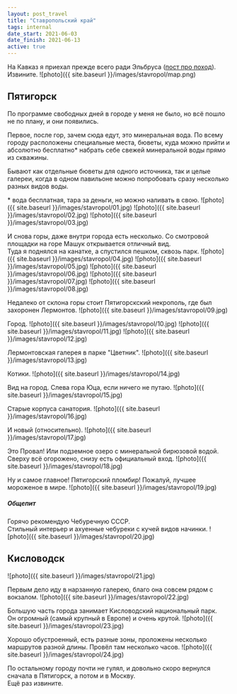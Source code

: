 ```yaml
---
layout: post_travel
title: "Ставропольский край"
tags: internal
date_start: 2021-06-03
date_finish: 2021-06-13
active: true
---
```


На Кавказ я приехал прежде всего ради Эльбруса ([пост про поход](https://redmanmale.com/travel/russia/2021/06/04/elbrus/)).  
Извините.
![photo]({{ site.baseurl }}/images/stavropol/map.png)

## Пятигорск

По программе свободных дней в городе у меня не было, но всё пошло не по плану, и они появились.

Первое, после гор, зачем сюда едут, это минеральная вода. По всему городу расположены специальные места, бюветы, куда можно прийти и абсолютно бесплатно* набрать себе свежей минеральной воды прямо из скважины.

Бывают как отдельные бюветы для одного источника, так и целые галереи, когда в одном павильоне можно попробовать сразу несколько разных видов воды.

\* вода бесплатная, тара за деньги, но можно наливать в свою.
![photo]({{ site.baseurl }}/images/stavropol/01.jpg)
![photo]({{ site.baseurl }}/images/stavropol/02.jpg)
![photo]({{ site.baseurl }}/images/stavropol/03.jpg)

И снова горы, даже внутри города есть несколько. Со смотровой площадки на горе Машук открывается отличный вид.  
Туда я поднялся на канатке, а спустился пешком, сквозь парк.
![photo]({{ site.baseurl }}/images/stavropol/04.jpg)
![photo]({{ site.baseurl }}/images/stavropol/05.jpg)
![photo]({{ site.baseurl }}/images/stavropol/06.jpg)
![photo]({{ site.baseurl }}/images/stavropol/07.jpg)
![photo]({{ site.baseurl }}/images/stavropol/08.jpg)

Недалеко от склона горы стоит Пятигорскский некрополь, где был захоронен Лермонтов.
![photo]({{ site.baseurl }}/images/stavropol/09.jpg)

Город.
![photo]({{ site.baseurl }}/images/stavropol/10.jpg)
![photo]({{ site.baseurl }}/images/stavropol/11.jpg)
![photo]({{ site.baseurl }}/images/stavropol/12.jpg)

Лермонтовская галерея в парке "Цветник".
![photo]({{ site.baseurl }}/images/stavropol/13.jpg)

Котики.
![photo]({{ site.baseurl }}/images/stavropol/14.jpg)

Вид на город. Слева гора Юца, если ничего не путаю.
![photo]({{ site.baseurl }}/images/stavropol/15.jpg)

Старые корпуса санатория.
![photo]({{ site.baseurl }}/images/stavropol/16.jpg)

И новый (относительно).
![photo]({{ site.baseurl }}/images/stavropol/17.jpg)

Это Провал! Или подземное озеро с минеральной бирюзовой водой.
Сверху всё огорожено, снизу есть официальный вход.
![photo]({{ site.baseurl }}/images/stavropol/18.jpg)

Ну и самое главное! Пятигорский пломбир!
Пожалуй, лучшее мороженое в мире.
![photo]({{ site.baseurl }}/images/stavropol/19.jpg)

##### Общепит

Горячо рекомендую Чебуречную СССР.  
Стильный интерьер и ахуенные чебуреки с кучей видов начинки.
![photo]({{ site.baseurl }}/images/stavropol/20.jpg)

## Кисловодск

![photo]({{ site.baseurl }}/images/stavropol/21.jpg)

Первым дело иду в нарзанную галерею, благо она совсем рядом с вокзалом.
![photo]({{ site.baseurl }}/images/stavropol/22.jpg)

Большую часть города занимает Кисловодский национальный парк.  
Он огромный (самый крупный в Европе) и очень крутой.
![photo]({{ site.baseurl }}/images/stavropol/23.jpg)

Хорошо обустроенный, есть разные зоны, проложены несколько маршрутов разной длины. Провёл там несколько часов.
![photo]({{ site.baseurl }}/images/stavropol/24.jpg)

По остальному городу почти не гулял, и довольно скоро вернулся сначала в Пятигорск, а потом и в Москву.  
Ещё раз извините.
